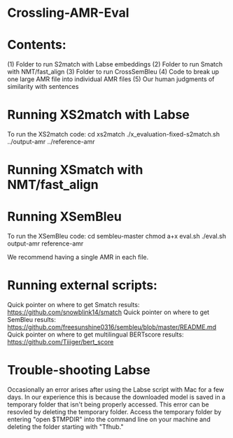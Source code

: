 # Crossling-AMR-Eval

# Contents:
(1) Folder to run S2match with Labse embeddings
(2) Folder to run Smatch with NMT/fast_align
(3) Folder to run CrossSemBleu
(4) Code to break up one large AMR file into individual AMR files
(5) Our human judgments of similarity with sentences

# Running XS2match with Labse
To run the XS2match code:
cd xs2match
./x_evaluation-fixed-s2match.sh ../output-amr ../reference-amr

# Running XSmatch with NMT/fast_align

# Running XSemBleu
To run the XSemBleu code:
cd sembleu-master
chmod a+x eval.sh
./eval.sh output-amr reference-amr

We recommend having a single AMR in each file.

# Running external scripts:
Quick pointer on where to get Smatch results: https://github.com/snowblink14/smatch
Quick pointer on where to get SemBleu results: https://github.com/freesunshine0316/sembleu/blob/master/README.md
Quick pointer on where to get multilingual BERTscore results: https://github.com/Tiiiger/bert_score

# Trouble-shooting Labse
Occasionally an error arises after using the Labse script with Mac for a few days. In our experience this is because the downloaded model is saved in a temporary folder that isn't being properly accessed. This error can be resovled by deleting the temporary folder. Access the temporary folder by entering "open $TMPDIR" into the command line on your machine and deleting the folder starting with "Tfhub."
